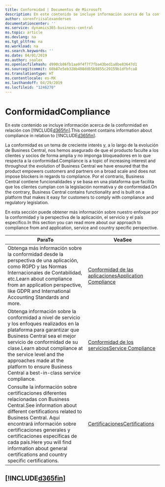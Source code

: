 ```yaml
---
title: Conformidad | Documentos de Microsoft
description: En este contenido se incluye información acerca de la conformidad en relación con Business Central.
author: sorenfriisalexandersen
documentationcenter: ''
ms.service: dynamics365-business-central
ms.topic: article
ms.devlang: na
ms.tgt_pltfrm: na
ms.workload: na
ms.search.keywords: ''
ms.date: 04/01/2019
ms.author: soalex
ms.openlocfilehash: d990cb86fb1aa9f4f7f7fba43bed1a8be83647d1
ms.sourcegitcommit: 60b87e5eb32bb408dd65b9855c29159b1dfbfca8
ms.translationtype: HT
ms.contentlocale: es-MX
ms.lasthandoff: 04/29/2019
ms.locfileid: "1246270"
---
```

# <a name="compliance"></a><span data-ttu-id="f5d92-103">Conformidad</span><span class="sxs-lookup"><span data-stu-id="f5d92-103">Compliance</span></span>
<span data-ttu-id="f5d92-104">En este contenido se incluye información acerca de la conformidad en relación con [!INCLUDE[d365fin](../includes/d365fin_md.md)].</span><span class="sxs-lookup"><span data-stu-id="f5d92-104">This content contains information about compliance in relation to [!INCLUDE[d365fin](../includes/d365fin_md.md)].</span></span>  

<span data-ttu-id="f5d92-105">La conformidad es un tema de creciente interés y, a lo largo de la evolución de Business Central, nos hemos asegurado de que el producto faculte a los clientes y socios de forma amplia y no imponga bloqueadores en lo que respecta a la conformidad.</span><span class="sxs-lookup"><span data-stu-id="f5d92-105">Compliance is a topic of increasing interest and throughout the evolution of Business Central we have ensured that the product empowers customers and partners on a broad scale and does not impose blockers in regards to compliance.</span></span> <span data-ttu-id="f5d92-106">Por el contrario, Business Central contiene funcionalidades y se basa en una plataforma que facilita que los clientes cumplan con la legislación normativa y de conformidad.</span><span class="sxs-lookup"><span data-stu-id="f5d92-106">On the contrary, Business Central contains functionality and is built on a platform that makes it easy for customers to comply with compliance and regulatory legislation.</span></span>

<span data-ttu-id="f5d92-107">En esta sección puede obtener más información sobre nuestro enfoque por la conformidad y la perspectiva de la aplicación, el servicio y el país específico.</span><span class="sxs-lookup"><span data-stu-id="f5d92-107">In this section you can read more about our approach to compliance from and application, service and country specific perspective.</span></span>

|<span data-ttu-id="f5d92-108">**Para**</span><span class="sxs-lookup"><span data-stu-id="f5d92-108">**To**</span></span>|<span data-ttu-id="f5d92-109">**Vea**</span><span class="sxs-lookup"><span data-stu-id="f5d92-109">**See**</span></span>|  
|------------|-------------|  
|<span data-ttu-id="f5d92-110">Obtenga más información sobre la conformidad desde la perspectiva de una aplicación, como RGPD y las Normas Internacionales de Contabilidad, etc.</span><span class="sxs-lookup"><span data-stu-id="f5d92-110">Learn about compliance from an application perspective, like GDPR and International Accounting Standards and more.</span></span>|[<span data-ttu-id="f5d92-111">Conformidad de las aplicaciones</span><span class="sxs-lookup"><span data-stu-id="f5d92-111">Application Compliance</span></span>](compliance-application-compliance.md)|  
|<span data-ttu-id="f5d92-112">Obtenga información sobre la conformidad a nivel de servicio y los enfoques realizados en la plataforma para garantizar que Business Central sea el mejor servicio de conformidad de su clase.</span><span class="sxs-lookup"><span data-stu-id="f5d92-112">Learn about compliance at the service level and the approaches made at the platform to ensure Business Central a best-in-class service compliance.</span></span>|[<span data-ttu-id="f5d92-113">Conformidad de los servicios</span><span class="sxs-lookup"><span data-stu-id="f5d92-113">Service Compliance</span></span>](compliance-service-compliance.md)|  
|<span data-ttu-id="f5d92-114">Consulte la información sobre certificaciones diferentes relacionadas con Business Central.</span><span class="sxs-lookup"><span data-stu-id="f5d92-114">See information about different certifications related to Business Central.</span></span> <span data-ttu-id="f5d92-115">Aquí encontrará información sobre certificaciones generales y certificaciones específicas de cada país.</span><span class="sxs-lookup"><span data-stu-id="f5d92-115">Here you will find information about general certifications and country specific certifications.</span></span>|[<span data-ttu-id="f5d92-116">Certificaciones</span><span class="sxs-lookup"><span data-stu-id="f5d92-116">Certifications</span></span>](compliance-certifications.md)|  

 ## [!INCLUDE[d365fin](../includes/free_trial_md.md)]  
 
